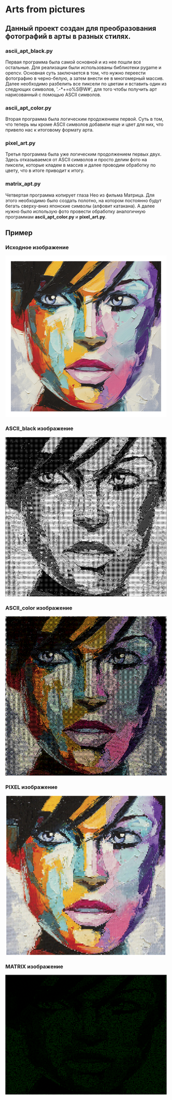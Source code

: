 # Arts from pictures #

## Данный проект создан для преобразования фотографий в арты в разных стилях. ##

### ascii_apt_black.py ###

Первая программа была самой основной и из нее пошли все остальные. Для реализации были использованы библиотеки pygame и opencv. Основная суть заключается в том, что нужно переести фотографию в черно-белую, а затем внести ее в многомерный массив. Далее необходимо разбелить все пиксели по цветам и вставить один из следующих символов, '.-*+=o%S@W#', для того чтобы получить арт нарисованный с помощью ASCII символов.

### ascii_apt_color.py ###

Вторая программа была логическим продожением первой. Суть в том, что теперь мы кроме ASCII символов добавили еще и цвет для них, что привело нас к итоговому формату арта.

### pixel_art.py ###

Третья программа была уже логическим продолжением первых двух. Здесь отказываемся от ASCII символов и просто делим фото на пиксели, которые кладем в массив и далее проводим обработку по цвету, что в итоге приводит к итогу.

### matrix_apt.py ###

Четвертая программа копирует глаза Нео из фильма Матрица. Для этого необходимо было создать полотно, на котором постоянно будут бегать сверху-вниз японские символы (алфовит катакана). А далее нужно было использую фото провести обработку аналогичную программам __ascii_apt_color.py__ и __pixel_art.py__.

## Пример ##

### Исходное изображение ###

![Исходное изображение](https://github.com/Garmonik/Arts_from_pictures/blob/main/img/test1.jpg)

### ASCII_black изображение ###

![ASCII_black](https://github.com/Garmonik/Arts_from_pictures/blob/main/res/ascii_apt_black.png)

### ASCII_color изображение ###

![ASCII_color](https://github.com/Garmonik/Arts_from_pictures/blob/main/res/ascii_apt_color.png)

### PIXEL изображение ###

![PIXEL](https://github.com/Garmonik/Arts_from_pictures/blob/main/res/pixel_apt.png)

### MATRIX изображение ###

![MATRIX](https://github.com/Garmonik/Arts_from_pictures/blob/main/res/matrix_apt.png)
